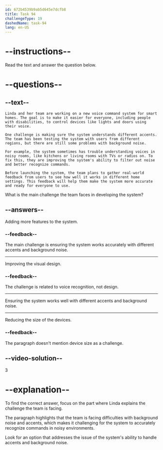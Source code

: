 ```yaml
---
id: 672b4539b9ab5d645e7dcfb8
title: Task 94
challengeType: 19
dashedName: task-94
lang: en-US
---
```


<!-- READING -->

# --instructions--

Read the text and answer the question below.

# --questions--

## --text--

`Linda and her team are working on a new voice command system for smart homes. The goal is to make it easier for everyone, including people with disabilities, to control devices like lights and doors using their voice.`

`One challenge is making sure the system understands different accents. The team has been testing the system with users from different regions, but there are still some problems with background noise.`

`For example, the system sometimes has trouble understanding voices in noisy rooms, like kitchens or living rooms with TVs or radios on. To fix this, they are improving the system's ability to filter out noise and better recognize commands.`

`Before launching the system, the team plans to gather real-world feedback from users to see how well it works in different home settings. This feedback will help them make the system more accurate and ready for everyone to use.`

What is the main challenge the team faces in developing the system?

## --answers--

Adding more features to the system.

### --feedback--

The main challenge is ensuring the system works accurately with different accents and background noise.

---

Improving the visual design.

### --feedback--

The challenge is related to voice recognition, not design.

---

Ensuring the system works well with different accents and background noise.

---

Reducing the size of the devices.

### --feedback--

The paragraph doesn't mention device size as a challenge.

## --video-solution--

3

# --explanation--

To find the correct answer, focus on the part where Linda explains the challenge the team is facing.

The paragraph highlights that the team is facing difficulties with background noise and accents, which makes it challenging for the system to accurately recognize commands in noisy environments. 

Look for an option that addresses the issue of the system's ability to handle accents and background noise.
